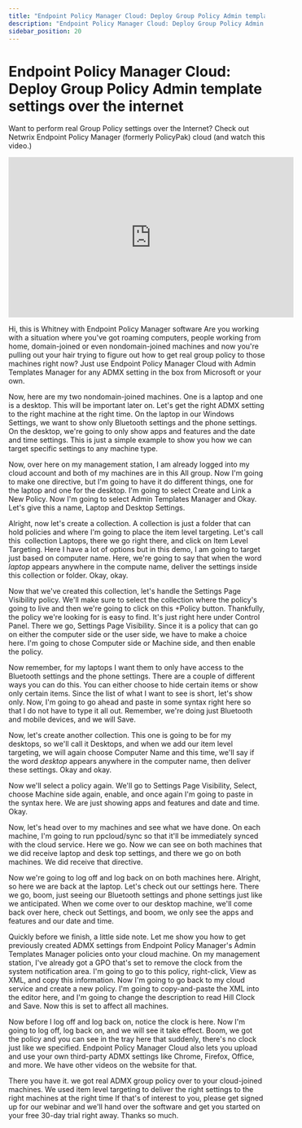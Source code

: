 ```yaml
---
title: "Endpoint Policy Manager Cloud: Deploy Group Policy Admin template settings over the internet"
description: "Endpoint Policy Manager Cloud: Deploy Group Policy Admin template settings over the internet"
sidebar_position: 20
---
```

# Endpoint Policy Manager Cloud: Deploy Group Policy Admin template settings over the internet

Want to perform real Group Policy settings over the Internet? Check out Netwrix Endpoint Policy
Manager (formerly PolicyPak) cloud (and watch this video.)

<iframe width="560" height="315" src="https://www.youtube.com/embed/mXvgyaRcaY4" title="Endpoint Policy Manager Cloud: Deploy Group Policy Admin template settings over the internet" frameborder="0" allow="accelerometer; autoplay; clipboard-write; encrypted-media; gyroscope; picture-in-picture; web-share" allowfullscreen="1"></iframe>

Hi, this is Whitney with Endpoint Policy Manager software Are you working with a situation where
you've got roaming computers, people working from home, domain-joined or even nondomain-joined
machines and now you're pulling out your hair trying to figure out how to get real group policy to
those machines right now? Just use Endpoint Policy Manager Cloud with Admin Templates Manager for
any ADMX setting in the box from Microsoft or your own.

Now, here are my two nondomain-joined machines. One is a laptop and one is a desktop. This will be
important later on. Let's get the right ADMX setting to the right machine at the right time. On the
laptop in our Windows Settings, we want to show only Bluetooth settings and the phone settings. On
the desktop, we're going to only show apps and features and the date and time settings. This is just
a simple example to show you how we can target specific settings to any machine type.

Now, over here on my management station, I am already logged into my cloud account and both of my
machines are in this All group. Now I'm going to make one directive, but I'm going to have it do
different things, one for the laptop and one for the desktop. I'm going to select Create and Link a
New Policy. Now I'm going to select Admin Templates Manager and Okay. Let's give this a name, Laptop
and Desktop Settings.

Alright, now let's create a collection. A collection is just a folder that can hold policies and
where I'm going to place the item level targeting. Let's call this  collection Laptops, there we go
right there, and click on Item Level Targeting. Here I have a lot of options but in this demo, I am
going to target just based on computer name. Here, we're going to say that when the word _laptop_
appears anywhere in the compute name, deliver the settings inside this collection or folder. Okay,
okay.

Now that we've created this collection, let's handle the Settings Page Visibility policy. We'll make
sure to select the collection where the policy's going to live and then we're going to click on this
+Policy button. Thankfully, the policy we're looking for is easy to find. It's just right here under
Control Panel. There we go, Settings Page Visibility. Since it is a policy that can go on either the
computer side or the user side, we have to make a choice here. I'm going to chose Computer side or
Machine side, and then enable the policy.

Now remember, for my laptops I want them to only have access to the Bluetooth settings and the phone
settings. There are a couple of different ways you can do this. You can either choose to hide
certain items or show only certain items. Since the list of what I want to see is short, let's show
only. Now, I'm going to go ahead and paste in some syntax right here so that I do not have to type
it all out. Remember, we're doing just Bluetooth and mobile devices, and we will Save.

Now, let's create another collection. This one is going to be for my desktops, so we'll call it
Desktops, and when we add our item level targeting, we will again choose Computer Name and this
time, we'll say if the word _desktop_ appears anywhere in the computer name, then deliver these
settings. Okay and okay.

Now we'll select a policy again. We'll go to Settings Page Visibility, Select, choose Machine side
again, enable, and once again I'm going to paste in the syntax here. We are just showing apps and
features and date and time. Okay.

Now, let's head over to my machines and see what we have done. On each machine, I'm going to run
ppcloud/sync so that it'll be immediately synced with the cloud service. Here we go. Now we can see
on both machines that we did receive laptop and desk top settings, and there we go on both machines.
We did receive that directive.

Now we're going to log off and log back on on both machines here. Alright, so here we are back at
the laptop. Let's check out our settings here. There we go, boom, just seeing our Bluetooth settings
and phone settings just like we anticipated. When we come over to our desktop machine, we'll come
back over here, check out Settings, and boom, we only see the apps and features and our date and
time.

Quickly before we finish, a little side note. Let me show you how to get previously created ADMX
settings from Endpoint Policy Manager's Admin Templates Manager policies onto your cloud machine. On
my management station, I've already got a GPO that's set to remove the clock from the system
notification area. I'm going to go to this policy, right-click, View as XML, and copy this
information. Now I'm going to go back to my cloud service and create a new policy. I'm going to
copy-and-paste the XML into the editor here, and I'm going to change the description to read Hill
Clock and Save. Now this is set to affect all machines.

Now before I log off and log back on, notice the clock is here. Now I'm going to log off, log back
on, and we will see it take effect. Boom, we got the policy and you can see in the tray here that
suddenly, there's no clock just like we specified. Endpoint Policy Manager Cloud also lets you
upload and use your own third-party ADMX settings like Chrome, Firefox, Office, and more. We have
other videos on the website for that.

There you have it. we got real ADMX group policy over to your cloud-joined machines. We used item
level targeting to deliver the right settings to the right machines at the right time If that's of
interest to you, please get signed up for our webinar and we'll hand over the software and get you
started on your free 30-day trial right away. Thanks so much.
